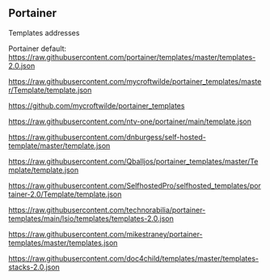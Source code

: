 ## Portainer

Templates addresses

Portainer default:
https://raw.githubusercontent.com/portainer/templates/master/templates-2.0.json


https://raw.githubusercontent.com/mycroftwilde/portainer_templates/master/Template/template.json

https://github.com/mycroftwilde/portainer_templates

https://raw.githubusercontent.com/ntv-one/portainer/main/template.json 


https://raw.githubusercontent.com/dnburgess/self-hosted-template/master/template.json

https://raw.githubusercontent.com/Qballjos/portainer_templates/master/Template/template.json

https://raw.githubusercontent.com/SelfhostedPro/selfhosted_templates/portainer-2.0/Template/template.json

https://raw.githubusercontent.com/technorabilia/portainer-templates/main/lsio/templates/templates-2.0.json

https://raw.githubusercontent.com/mikestraney/portainer-templates/master/templates.json


https://raw.githubusercontent.com/doc4child/templates/master/templates-stacks-2.0.json



